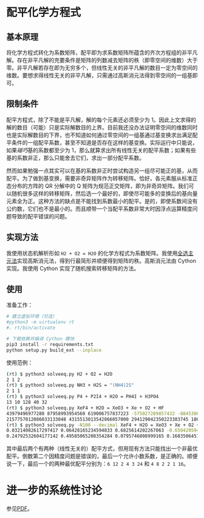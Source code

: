 # 配平化学方程式

## 基本原理

将化学方程式转化为系数矩阵，配平即为求系数矩阵所蕴含的齐次方程组的非平凡解。存在非平凡解的充要条件是矩阵的列数减去矩阵的秩（即零空间的维数）大于零。非平凡解若存在即为无穷多个，但线性无关的非平凡解的数目一定为零空间的维数。要想求得线性无关的非平凡解，只需通过高斯消元法得到零空间的一组基即可。

## 限制条件

配平方程式，除了不能是平凡解，解的每个元素还必须至少为 1。因此上文求得的解的数目（可能）只是实际解数目的上界。目前我还没办法证明零空间的维数同时也是实际解数目的下界，也不知道如何通过零空间的一组基通过基变换求出满足配平条件的一组配平系数，甚至不知道是否存在这样的基变换。实际运行中只能说，如果*碰巧*基的系数都至少为 1，那么就算求出所有线性无关的配平系数；如果有些基的系数非正，那么只能舍去它们，求出一部分配平系数。

然而如果勉强一点其实可以在基的系数非正时尝试构造另一组尽可能正的基，从而配平。为了做到基变换，需要非奇异矩阵作为转移矩阵。恰好，各元素服从标准正态分布的方阵的 QR 分解中的 Q 矩阵为规范正交矩阵，即为非奇异矩阵。我们可以随机很多这样的转移矩阵，然后选一个最好的，即使尽可能多的变换后的基向量元素全为正。这种方法的缺点是不能找到系数最小的配平。是的，即使系数间没有公约数，它们也不是最小的。而且顺带一个当配平系数非常大时因浮点运算精度问题导致的配平错误的问题。

## 实现方法

我使用状态机解析形如 `H2 + O2 = H2O` 的化学方程式为系数矩阵。我使用[全选主元法](https://math.stackexchange.com/questions/1334983/gauss-elimination-difference-between-partial-and-complete-pivoting)实现高斯消元法，得到行最简形并顺便得到矩阵的秩。高斯消元法由 Cython 实现。我使用 Cython 实现了随机搜索转移矩阵的方法。

## 使用

准备工作：

```bash
# 建立虚拟环境（可选）
#python3 -m virtualenv rt
#. rt/bin/activate

# 下载依赖并编译 Cython 模块
pip3 install -r requirements.txt
python setup.py build_ext --inplace
```

使用范例：

```bash
(rt) $ python3 solveeq.py H2 + O2 = H2O
2 1 2
(rt) $ python3 solveeq.py NH3 + H2S = "(NH4)2S"
2 1 1
(rt) $ python3 solveeq.py P4 + P2I4 + H2O = PH4I + H3PO4
13 10 128 40 32
(rt) $ python3 solveeq.py XeF4 + H2O = XeO3 + Xe + O2 + HF
43979496977280 87958993954560 619006757837223 -575027289857432 -884530672872372 175917987909120
2157757012086033133048 4315513013542866057000 294129042350223383745 1863627689969916032160 1716563276124831513600 8631026808032207765160
(rt) $ python3 solveeq.py -N100 --decimal XeF4 + H2O = XeO3 + Xe + O2 + HF
0.03214082617297417 0.06428165234594833 0.6825614202267063 -0.6504205940537322 -0.9917013041670855 0.12856330469189667
0.24792532604177142 0.49585065208354284 0.0795746808999165 0.1683506451418549 0.12856330469189667 0.9917013041670857
```

其中最后两个有两种（线性无关的）配平方式，但用现有方法只能找出一个非最优配平。倒数第二个因精度问题是错误的，最后一个允许小数系数，是正确的。顺便说一下，最后一个的两种最优配平分别为：`6 12 2 4 3 24` 和 `4 8 2 2 1 16`。

# 进一步的系统性讨论

参见[PDF](https://github.com/kkew3/py-chemical-balance/blob/master/README.pdf)。
